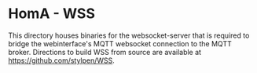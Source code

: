 # HomA - WSS
This directory houses binaries for the websocket-server that is required to bridge the webinterface's MQTT websocket connection to the MQTT broker. 
Directions to build WSS from source are available at https://github.com/stylpen/WSS. 
